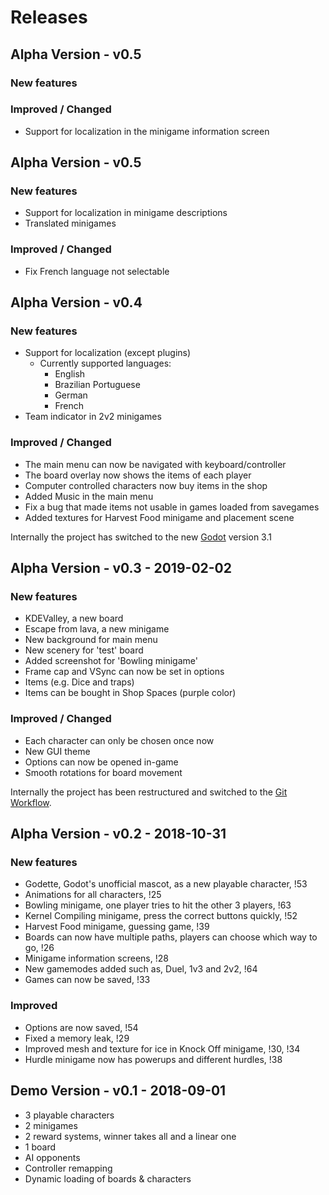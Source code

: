 # Releases
## Alpha Version - v0.5
### New features

### Improved / Changed
- Support for localization in the minigame information screen

## Alpha Version - v0.5
### New features
- Support for localization in minigame descriptions
- Translated minigames

### Improved / Changed
- Fix French language not selectable

## Alpha Version - v0.4
### New features
- Support for localization (except plugins)
  - Currently supported languages:
    - English
    - Brazilian Portuguese
    - German
    - French
- Team indicator in 2v2 minigames

### Improved / Changed
- The main menu can now be navigated with keyboard/controller
- The board overlay now shows the items of each player
- Computer controlled characters now buy items in the shop
- Added Music in the main menu
- Fix a bug that made items not usable in games loaded from savegames
- Added textures for Harvest Food minigame and placement scene

Internally the project has switched to the new [Godot](https://godotengine.org) version 3.1

## Alpha Version - v0.3 - 2019-02-02
### New features
- KDEValley, a new board
- Escape from lava, a new minigame
- New background for main menu
- New scenery for 'test' board
- Added screenshot for 'Bowling minigame'
- Frame cap and VSync can now be set in options
- Items (e.g. Dice and traps)
- Items can be bought in Shop Spaces (purple color)

### Improved / Changed
- Each character can only be chosen once now
- New GUI theme
- Options can now be opened in-game
- Smooth rotations for board movement

Internally the project has been restructured and switched to the
[Git Workflow](https://www.atlassian.com/git/tutorials/comparing-workflows).

## Alpha Version - v0.2 - 2018-10-31
### New features
- Godette, Godot's unofficial mascot, as a new playable character, !53
- Animations for all characters, !25
- Bowling minigame, one player tries to hit the other 3 players, !63
- Kernel Compiling minigame, press the correct buttons quickly, !52
- Harvest Food minigame, guessing game, !39
- Boards can now have multiple paths, players can choose which way to go, !26
- Minigame information screens, !28
- New gamemodes added such as, Duel, 1v3 and 2v2, !64
- Games can now be saved, !33

### Improved
- Options are now saved, !54
- Fixed a memory leak, !29
- Improved mesh and texture for ice in Knock Off minigame, !30, !34
- Hurdle minigame now has powerups and different hurdles, !38

## Demo Version - v0.1 - 2018-09-01
- 3 playable characters
- 2 minigames
- 2 reward systems, winner takes all and a linear one
- 1 board
- AI opponents
- Controller remapping
- Dynamic loading of boards & characters
